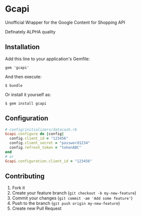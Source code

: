 # Gcapi

Unofficial Wrapper for the Google Content for Shopping API

Definately ALPHA quality

## Installation

Add this line to your application's Gemfile:

    gem 'gcapi'

And then execute:

    $ bundle

Or install it yourself as:

    $ gem install gcapi

## Configuration

```ruby
# config/initializers/datacash.rb
Gcapi.configure do |config|
  config.client_id = "123456"
  config.client_secret = "password1234"
  config.refresh_token = "tokenABC"
end
# or
Gcapi.configuration.client_id = "123456"
```

## Contributing

1. Fork it
2. Create your feature branch (`git checkout -b my-new-feature`)
3. Commit your changes (`git commit -am 'Add some feature'`)
4. Push to the branch (`git push origin my-new-feature`)
5. Create new Pull Request
